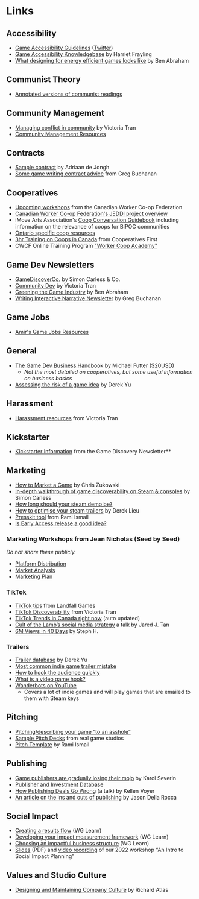 # Links

## Accessibility
- [Game Accessibility Guidelines](https://gameaccessibilityguidelines.com/) ([Twitter](https://twitter.com/gamea11yguide))
- [Game Accessibility Knowledgebase](https://manycatsuk.notion.site/The-Games-Accessibility-Knowledgebase-5d1354c84b6a47e2a5f4d6f32402c71a) by Harriet Frayling
- [What designing for energy efficient games looks like](https://gtg.benabraham.net/what-does-design-for-energy-efficient-games-look-like/) by Ben Abraham

## Communist Theory
- [Annotated versions of communist readings]([url](https://readingnotes.online/))

## Community Management
- [Managing conflict in community](https://www.victoriatran.com/writing/conflict-de-escalation) by Victoria Tran
- [Community Management Resources](https://www.notion.so/Community-Manager-Resources-2c24ed5007f84b58b78e2cc2dd4d321a)

## Contracts
- [Sample contract](https://docontract.com/?utm_source=substack&utm_medium=email) by Adriaan de Jongh
- [Some game writing contract advice](https://open.substack.com/pub/gregbuchanan/p/my-approach-to-freelance-game-writing?r=3yd6i&utm_campaign=post&utm_medium=web) from Greg Buchanan

## Cooperatives
- [Upcoming workshops]([url](https://canadianworker.coop/upcoming-events/)) from the Canadian Worker Co-op Federation
- [Canadian Worker Co-op Federation's JEDDI project overview]([url](https://canadianworker.coop/wp-content/uploads/2024/06/JEDDI-BC-Project-Overview-Summary_fnl.pptx.pdf))
- iMove Arts Association's [Coop Conversation Guidebook]([url](https://www.inmyownvoice.ca/learning-about-co-ops)) including information on the relevance of coops for BIPOC communities
- [Ontario specific coop resources]([url](https://www.ontario.coop/co-operative-education/resources-for-co-operatives))
- [3hr Training on Coops in Canada]([url](https://cooperativesfirst.com/take-an-online-course/co-ops-in-canada/)) from Cooperatives First
- CWCF Online Training Program ["Worker Coop Academy"]([url](https://canadianworker.coop/worker-co-op-academy/))

## Game Dev Newsletters
- [GameDiscoverCo.](https://gamediscover.co) by Simon Carless & Co.
- [Community Dev](https://www.victoriatran.com/newsletter) by Victoria Tran
- [Greening the Game Industry](https://gtg.benabraham.net/what-do-high-fps-high-graphics-settings-do-to-console-energy-consumption/) by Ben Abraham
- [Writing Interactive Narrative Newsletter](https://www.writinginteractive.com/) by Greg Buchanan

## Game Jobs
- [Amir's Game Jobs Resources]([url](https://amirsatvat.com/))

## General
- [The Game Dev Business Handbook](https://www.gamedevbizbook.com/) by Michael Futter ($20USD)
	- _Not the most detailed on cooperatives, but some useful information on business basics_
- [Assessing the risk of a game idea](https://derekyu.com/makegames/risk.html?utm_source=substack&utm_medium=email) by Derek Yu

## Harassment
- [Harassment resources](https://ckarchive.com/b/5quvh7hv6ekw2fp5xxd52a94g7v44tn?utm_source=convertkit&utm_medium=email&utm_campaign=Dealing%20with%20harassment%20%E2%9C%A8%20Community%20Dev%20Newsletter%20#30%20-%2014922400) from Victoria Tran

## Kickstarter
- [Kickstarter Information](https://newsletter.gamediscover.co/p/how-did-this-video-game-kickstarter?utm_source=substack&utm_medium=email) from the Game Discovery Newsletter**

## Marketing
- [How to Market a Game](https://howtomarketagame.com/blog/) by Chris Zukowski
- [In-depth walkthrough of game discoverability on Steam & consoles](https://newsletter.gamediscover.co/p/in-depth-a-discovery-playbook-for?utm_source=substack&publication_id=14089&post_id=135801117&utm_medium=email&utm_content=share&triggerShare=true&isFreemail=true) by Simon Carless
- [How long should your steam demo be?](https://howtomarketagame.com/2022/10/26/what-is-a-good-median-play-time-for-a-demo-benchmark/?utm_source=substack&utm_medium=email)
- [How to optimise your steam trailers](https://www.derek-lieu.com/blog/2023/5/8/how-to-optimize-your-steam-trailers-in-2023?utm_source=substack&utm_medium=email) by Derek Lieu
- [Presskit tool](https://dopresskit.com/#what) from Rami Ismail
- [Is Early Access release a good idea?](https://newsletter.gamediscover.co/p/your-early-access-launch-it-kinda?utm_source=substack&publication_id=14089&post_id=103926643&)

### Marketing Workshops from Jean Nicholas (Seed by Seed)
_Do not share these publicly._
- [Platform Distribution](https://docs.google.com/presentation/d/1zyiaxj9jbtFxeoibQim0PSr7XyrIB9ZstGbIqh8rynU/edit#slide=id.p1)
- [Market Analysis](https://docs.google.com/presentation/d/18AC-yZ-oGyS2XAyFB_zUMS_lZpJwyGa2q2NIOZnqe0Q/edit#slide=id.g14802977023_0_10)
- [Marketing Plan](https://docs.google.com/presentation/d/1tMPK5NFLcyw5NDnvRKh3wzmxVlFAY9JHpWbtJeploro/edit#slide=id.g25734b1dc1e_2_75)

### TikTok
- [TikTok tips](https://twitter.com/thebirdmountain/status/1511350854833647629?utm_source=substack&utm_medium=email) from Landfall Games
- [TikTok Discoverability](https://www.victoriatran.com/writing/discoverability-and-tiktok-seo?utm_source=substack&utm_medium=email) from Victoria Tran
- [TikTok Trends in Canada right now](https://ads.tiktok.com/business/creativecenter/inspiration/popular/hashtag/pc/en) (auto updated)
- [Cult of the Lamb’s social media strategy](https://gdcvault.com/play/1029153/Growing-an-Internet-Cult-Cult?utm_source=substack&utm_medium=email) a talk by Jared J. Tan
- [6M Views in 40 Days](https://maplethistles.medium.com/6m-views-in-40-days-my-tiktok-journey-e7657ab4efcd) by Steph H.

### Trailers
- [Trailer database](https://bronze-night-c34.notion.site/90fb991ec67e4ebaa5c03a69312adfe3?v=7b00d63dc9914acb98c632be7183cb31) by Derek Yu
- [Most common indie game trailer mistake](https://www.tiktok.com/@derek_lieu/video/7159925412242476330?_r=1&_t=8X2Lj5XPZfa&is_from_webapp=v1&item_id=7159925412242476330)
- [How to hook the audience quickly](https://www.derek-lieu.com/blog/2022/10/24/how-to-hook-the-audience-and-how-quickly-to-do-it?utm_source=substack&utm_medium=email)
- [What is a video game hook?](https://www.youtube.com/watch?v=NOb-PdYwkwk&ab_channel=BraceYourselfGames)
- [Wanderbots on YouTube](https://www.youtube.com/@wanderbots/videos)
	- Covers a lot of indie games and will play games that are emailed to them with Steam keys

## Pitching
- [Pitching/describing your game “to an asshole”](http://www.pentadact.com/2012-03-17-gdc-talk-how-to-explain-your-game-to-an-asshole/)
- [Sample Pitch Decks](https://heyglitch.notion.site/Pitch-Decks-f56e38c13fe6417f8379859e74367e1a) from real game studios
- [Pitch Template](https://docs.google.com/presentation/d/1_VIQMvtWgKxhPvWEtP8xV76qGXaU73ocortwSmgpv74/edit?ref=ltpf.ramiismail.com#slide=id.g25ae426f692_2_76) by Rami Ismail

## Publishing
- [Game publishers are gradually losing their mojo](https://midiaresearch.com/blog/games-publishers-are-gradually-losing-their-mojo?utm_source=substack&utm_medium=email) by Karol Severin
- [Publisher and Investment Database](https://docs.google.com/spreadsheets/d/15AN1I1mB67AJkpMuUUfM5ZUALkQmrvrznnPYO5QbqD0/edit#gid=1783327951)
- [How Publishing Deals Go Wrong](https://gdcvault.com/play/1029187/Independent-Games-Summit-How-Publishing?utm_source=substack&utm_medium=email) (a talk) by Kellen Voyer
- [An article on the ins and outs of publishing](https://www.gamesindustry.biz/is-it-a-good-time-to-be-an-indie-dev?utm_source=substack&utm_medium=email) by Jason Della Rocca

## Social Impact
- [Creating a results flow](https://learn.weirdghosts.ca/impact-tools/results-flow) (WG Learn)
- [Developing your impact measurement framework](https://learn.weirdghosts.ca/impact-tools/imf) (WG Learn)
- [Choosing an impactful business structure](https://learn.weirdghosts.ca/studio-development/structure) (WG Learn)
- [Slides](/Social-Impact-For-Game-Studios-Slides.pdf) (PDF) and [video recording](https://drive.google.com/file/d/10QXf3pk88voCXNNar7InjfRnV-X8T_5S/view?usp=share_link) of our 2022 workshop “An Intro to Social Impact Planning”

## Values and Studio Culture
- [Designing and Maintaining Company Culture](https://richardatlas.com/2023/10/31/designing-maintaining-culture/) by Richard Atlas
